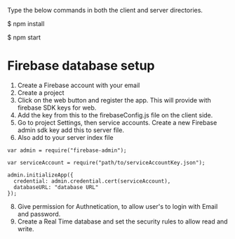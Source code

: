 Type the below commands in both the client and server directories.

$ npm install

$ npm start

# Firebase database setup
1) Create a Firebase account with your email
2) Create a project
3) Click on the web button and register the app. This will provide with firebase SDK keys for web.
4) Add the key from this to the firebaseConfig.js file on the client side.
5) Go to project Settings, then service accounts. Create a new Firebase admin sdk key add this to server file.
6) Also add to your server index file
```Javscript
var admin = require("firebase-admin");

var serviceAccount = require("path/to/serviceAccountKey.json");

admin.initializeApp({
  credential: admin.credential.cert(serviceAccount),
  databaseURL: "database URL"
});
```
8) Give permission for Authnetication, to allow user's to login with Email and password.
9) Create a Real Time database and set the security rules to allow read and write.
